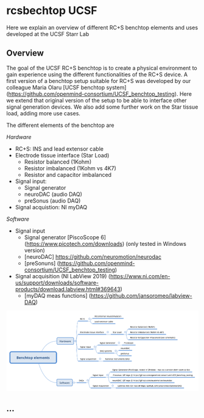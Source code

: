 # rcsbechtop UCSF
Here we explain an overview of different RC+S benchtop elements and uses developed at the UCSF Starr Lab

## Overview
The goal of the UCSF RC+S benchtop is to create a physical environment to gain experience using the different functionalities of the RC+S device. A first version of a benchtop setup suitable for RC+S was developed by our colleague Maria Olaru [UCSF benchtop system] (https://github.com/openmind-consortium/UCSF_benchtop_testing). Here we extend that original version of the setup to be able to interface other signal generation devices. We also add some further work on the Star tissue load, adding more use cases.

The different elements of the benchtop are

*Hardware*
* RC+S: INS and lead extensor cable
* Electrode tissue interface (Star Load)
  * Resistor balanced (1Kohm)
  * Resistor imbalanced (1Kohm vs 4K7)
  * Resistor and capacitor imbalanced
* Signal input:
  * Signal generator
  * neuroDAC (audio DAQ)
  * preSonus (audio DAQ)
* Signal acquistion: NI myDAQ

*Software*
* Signal input
  * Signal generator [PiscoScope 6] (https://www.picotech.com/downloads) (only tested in Windows version)
  * [neuroDAC] https://github.com/neuromotion/neurodac
  * [preSonuns] (https://github.com/openmind-consortium/UCSF_benchtop_testing)
* Signal acquisition (NI LabView 2019) (https://www.ni.com/en-us/support/downloads/software-products/download.labview.html#369643)
  * [myDAQ meas functions] (https://github.com/jansoromeo/labview-DAQ)

![Overview of bencthop elements hardware and software](https://github.com/jansoromeo/rcsbench/blob/master/figures/diagram_overview.png)

## ...
